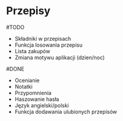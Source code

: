 # Przepisy

#TODO
- Składniki w przepisach
- Funkcja losowania przepisu
- Lista zakupów
- Zmiana motywu aplikacji (dzien/noc)

#DONE
- Ocenianie
- Notatki
- Przypomnienia
- Haszowanie hasła
- Język angielski/polski
- Funkcja dodawania ulubionych przepisów
